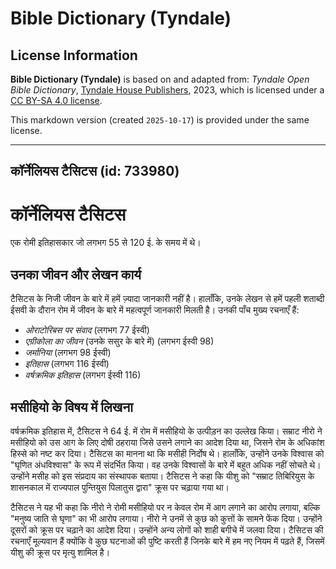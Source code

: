 # Bible Dictionary (Tyndale)

## License Information

**Bible Dictionary (Tyndale)** is based on and adapted from: _Tyndale Open Bible Dictionary_, [Tyndale House Publishers](https://tyndaleopenresources.com/), 2023, which is licensed under a [CC BY-SA 4.0 license](https://creativecommons.org/licenses/by-sa/4.0/legalcode.en).

This markdown version (created `2025-10-17`) is provided under the same license.



--------------------------------

## कॉर्नेलियस टैसिटस (id: 733980)

कॉर्नेलियस टैसिटस
=================

एक रोमी इतिहासकार जो लगभग 55 से 120 ई. के समय में थे।

उनका जीवन और लेखन कार्य
-----------------------

टैसिटस के निजी जीवन के बारे में हमें ज़्यादा जानकारी नहीं है। हालाँकि, उनके लेखन से हमें पहली शताब्दी ईसवी के दौरान रोम में जीवन के बारे में महत्वपूर्ण जानकारी मिलती है। उनकी पाँच मुख्य रचनाएँ हैं:

* *ओराटोरिबस पर संवाद* (लगभग 77 ईस्वी)
* *एग्रीकोला का जीवन* (उनके ससुर के बारे में) (लगभग ईस्वी 98\)
* *जर्मानिया* (लगभग 98 ईस्वी)
* *इतिहास* (लगभग 116 ईस्वी)
* *वर्षक्रमिक इतिहास* (लगभग ईस्वी 116\)

मसीहियो के विषय में लिखना
-------------------------

वर्षक्रमिक इतिहास में, टैसिटस ने 64 ई. में रोम में मसीहियो के उत्पीड़न का उल्लेख किया। सम्राट नीरो ने मसीहियो को उस आग के लिए दोषी ठहराया जिसे उसने लगाने का आदेश दिया था, जिसने रोम के अधिकांश हिस्से को नष्ट कर दिया। टैसिटस का मानना ​​था कि मसीही निर्दोष थे। हालाँकि, उन्होंने उनके विश्वास को "घृणित अंधविश्वास" के रूप में संदर्भित किया। वह उनके विश्वासों के बारे में बहुत अधिक नहीं सोचते थे। उन्होंने मसीह को इस संप्रदाय का संस्थापक बताया। टैसिटस ने कहा कि यीशु को "सम्राट तिबिरियुस के शासनकाल में राज्यपाल पुन्तियुस पिलातुस द्वारा" क्रूस पर चढ़ाया गया था।

टैसिटस ने यह भी कहा कि नीरो ने रोमी मसीहियो पर न केवल रोम में आग लगाने का आरोप लगाया, बल्कि "मनुष्य जाति से घृणा" का भी आरोप लगाया। नीरो ने उनमें से कुछ को कुत्तों के सामने फेंक दिया। उन्होंने दूसरों को क्रूस पर चढ़ाने का आदेश दिया। उन्होंने अन्य लोगों को शाही बगीचे में जलवा दिया। टैसिटस की रचनाएँ मूल्यवान हैं क्योंकि वे कुछ घटनाओं की पुष्टि करती हैं जिनके बारे में हम नए नियम में पढ़ते हैं, जिसमें यीशु की क्रूस पर मृत्यु शामिल है।


